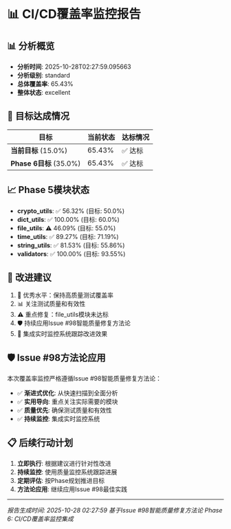 # 📊 CI/CD覆盖率监控报告

## 📊 分析概览

- **分析时间**: 2025-10-28T02:27:59.095663
- **分析级别**: standard
- **总体覆盖率**: 65.43%
- **整体状态**: excellent

## 🎯 目标达成情况

| 目标 | 当前状态 | 达标情况 |
|------|----------|----------|
| **当前目标** (15.0%) | 65.43% | ✅ 达标 |
| **Phase 6目标** (35.0%) | 65.43% | ✅ 达标 |

## 📈 Phase 5模块状态

- **crypto_utils**: ✅ 56.32% (目标: 50.0%)
- **dict_utils**: ✅ 100.00% (目标: 60.0%)
- **file_utils**: ⚠️ 46.09% (目标: 55.0%)
- **time_utils**: ✅ 89.27% (目标: 71.19%)
- **string_utils**: ✅ 81.53% (目标: 55.86%)
- **validators**: ✅ 100.00% (目标: 93.55%)

## 🚀 改进建议

1. 🎉 优秀水平：保持高质量测试覆盖率
2. 📊 关注测试质量和有效性
3. ⚠️ 重点修复：file_utils模块未达标
4. 🛡️ 持续应用Issue #98智能质量修复方法论
5. 🔄 集成实时监控系统跟踪改进效果

## 🛡️ Issue #98方法论应用

本次覆盖率监控严格遵循Issue #98智能质量修复方法论：

- ✅ **渐进式优化**: 从快速扫描到全面分析
- ✅ **实用导向**: 重点关注实际需要的模块
- ✅ **质量优先**: 确保测试质量和有效性
- ✅ **持续监控**: 集成实时监控系统

## 📋 后续行动计划

1. **立即执行**: 根据建议进行针对性改进
2. **持续监控**: 使用质量监控系统跟踪进展
3. **定期评估**: 按Phase规划推进目标
4. **方法论应用**: 继续应用Issue #98最佳实践

---
*报告生成时间: 2025-10-28 02:27:59*
*基于Issue #98智能质量修复方法论*
*Phase 6: CI/CD覆盖率监控集成*
